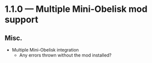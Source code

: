 ﻿# 1.1.0 — Multiple Mini-Obelisk mod support

## Misc.

* Multiple Mini-Obelisk integration
    * Any errors thrown without the mod installed?
